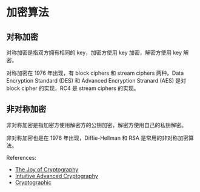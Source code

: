 # 加密算法

## 对称加密

对称加密是指双方拥有相同的 key，加密方使用 key 加密，解密方使用 key 解密。

对称加密在 1976 年出现，有 block ciphers 和 stream ciphers 两种。Data Encryption Standard (DES) 和 Advanced Encryption Stranard (AES) 是对 block cipher 的实现，RC4 是 stream ciphers 的实现。

## 非对称加密

非对称加密是指加密方使用解密方的公钥加密，解密方使用自己的私钥解密。

非对称加密也是在 1976 年出现，Diffie-Hellman 和 RSA 是常用的非对称加密算法。

References:
- [The Joy of Cryptography](https://joyofcryptography.com)
- [Intuitive Advanced Cryptography](https://github.com/cryptosubtlety/intuitive-advanced-cryptography/blob/master/advancedcrypto.pdf)
- [Cryptographic](https://en.wikipedia.org/wiki/Cryptography)


